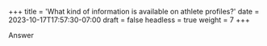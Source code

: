 +++
title = 'What kind of information is available on athlete profiles?'
date = 2023-10-17T17:57:30-07:00
draft = false
headless = true
weight = 7
+++

Answer
